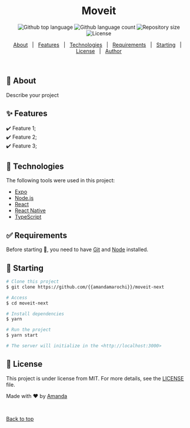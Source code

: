 

<h1 align="center">Moveit</h1>

<p align="center">
  <img alt="Github top language" src="https://img.shields.io/github/languages/top/{{amandamarochi}}/projetoReact?color=56BEB8">

  <img alt="Github language count" src="https://img.shields.io/github/languages/count/{{amandamarochi}}/projetoReact?color=56BEB8">

  <img alt="Repository size" src="https://img.shields.io/github/repo-size/{{amandamarochi}}/projetoReact?color=56BEB8">

  <img alt="License" src="https://img.shields.io/github/license/{{amandamarochi}}/projetoReact?color=56BEB8">

  <!-- <img alt="Github issues" src="https://img.shields.io/github/issues/{{YOUR_GITHUB_USERNAME}}/moveit-next?color=56BEB8" /> -->

  <!-- <img alt="Github forks" src="https://img.shields.io/github/forks/{{YOUR_GITHUB_USERNAME}}/moveit-next?color=56BEB8" /> -->

  <!-- <img alt="Github stars" src="https://img.shields.io/github/stars/{{YOUR_GITHUB_USERNAME}}/moveit-next?color=56BEB8" /> -->
</p>

<!-- Status -->

<!-- <h4 align="center"> 
	🚧  Moveit Next 🚀 Under construction...  🚧
</h4> 

<hr> -->

<p align="center">
  <a href="#dart-about">About</a> &#xa0; | &#xa0; 
  <a href="#sparkles-features">Features</a> &#xa0; | &#xa0;
  <a href="#rocket-technologies">Technologies</a> &#xa0; | &#xa0;
  <a href="#white_check_mark-requirements">Requirements</a> &#xa0; | &#xa0;
  <a href="#checkered_flag-starting">Starting</a> &#xa0; | &#xa0;
  <a href="#memo-license">License</a> &#xa0; | &#xa0;
  <a href="https://github.com/{{YOUR_GITHUB_USERNAME}}" target="_blank">Author</a>
</p>

<br>

## :dart: About ##

Describe your project

## :sparkles: Features ##

:heavy_check_mark: Feature 1;\
:heavy_check_mark: Feature 2;\
:heavy_check_mark: Feature 3;

## :rocket: Technologies ##

The following tools were used in this project:

- [Expo](https://expo.io/)
- [Node.js](https://nodejs.org/en/)
- [React](https://pt-br.reactjs.org/)
- [React Native](https://reactnative.dev/)
- [TypeScript](https://www.typescriptlang.org/)

## :white_check_mark: Requirements ##

Before starting :checkered_flag:, you need to have [Git](https://git-scm.com) and [Node](https://nodejs.org/en/) installed.

## :checkered_flag: Starting ##

```bash
# Clone this project
$ git clone https://github.com/{{amandamarochi}}/moveit-next

# Access
$ cd moveit-next

# Install dependencies
$ yarn

# Run the project
$ yarn start

# The server will initialize in the <http://localhost:3000>
```

## :memo: License ##

This project is under license from MIT. For more details, see the [LICENSE](LICENSE.md) file.


Made with :heart: by <a href="https://github.com/{{amandamarochi}}" target="_blank">Amanda</a>

&#xa0;

<a href="#top">Back to top</a>
